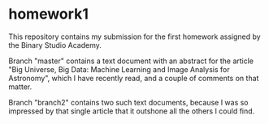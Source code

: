 # homework1
This repository contains my submission for the first homework assigned by the Binary Studio Academy.

Branch "master" contains a text document with an abstract for the article "Big Universe, Big Data: Machine Learning
and Image Analysis for Astronomy", which I have recently read, and a couple of comments on that matter.

Branch "branch2" contains two such text documents, because I was so impressed by that single article that it outshone all the others I could find.

